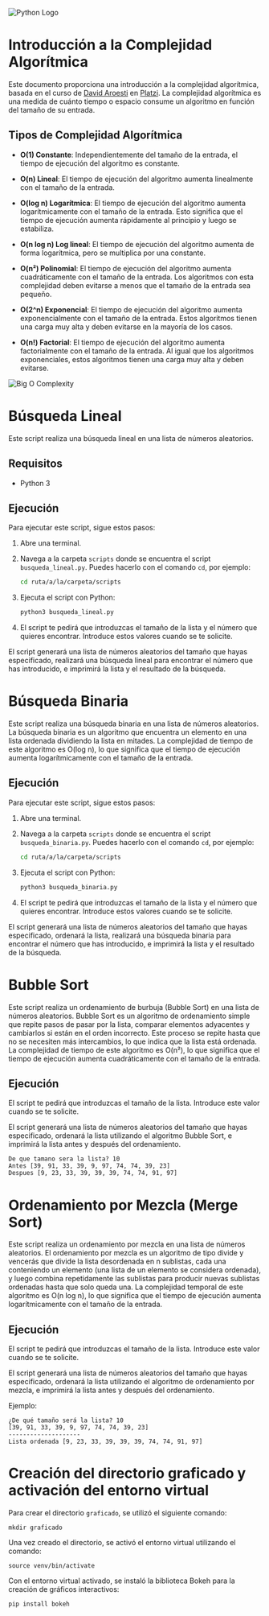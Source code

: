 ![Python Logo](./readme_img/python.png)

# Introducción a la Complejidad Algorítmica

Este documento proporciona una introducción a la complejidad algorítmica, basada en el curso de [David Aroesti](https://github.com/jdaroesti) en [Platzi](https://platzi.com). La complejidad algorítmica es una medida de cuánto tiempo o espacio consume un algoritmo en función del tamaño de su entrada.

## Tipos de Complejidad Algorítmica

- **O(1) Constante**: Independientemente del tamaño de la entrada, el tiempo de ejecución del algoritmo es constante.

- **O(n) Lineal**: El tiempo de ejecución del algoritmo aumenta linealmente con el tamaño de la entrada.

- **O(log n) Logarítmica**: El tiempo de ejecución del algoritmo aumenta logarítmicamente con el tamaño de la entrada. Esto significa que el tiempo de ejecución aumenta rápidamente al principio y luego se estabiliza.

- **O(n log n) Log lineal**: El tiempo de ejecución del algoritmo aumenta de forma logarítmica, pero se multiplica por una constante.

- **O(n²) Polinomial**: El tiempo de ejecución del algoritmo aumenta cuadráticamente con el tamaño de la entrada. Los algoritmos con esta complejidad deben evitarse a menos que el tamaño de la entrada sea pequeño.

- **O(2^n) Exponencial**: El tiempo de ejecución del algoritmo aumenta exponencialmente con el tamaño de la entrada. Estos algoritmos tienen una carga muy alta y deben evitarse en la mayoría de los casos.

- **O(n!) Factorial**: El tiempo de ejecución del algoritmo aumenta factorialmente con el tamaño de la entrada. Al igual que los algoritmos exponenciales, estos algoritmos tienen una carga muy alta y deben evitarse.

![Big O Complexity](./readme_img/big_o.jpg)

# Búsqueda Lineal

Este script realiza una búsqueda lineal en una lista de números aleatorios.

## Requisitos

- Python 3

## Ejecución

Para ejecutar este script, sigue estos pasos:

1. Abre una terminal.

2. Navega a la carpeta `scripts` donde se encuentra el script `busqueda_lineal.py`. Puedes hacerlo con el comando `cd`, por ejemplo:

    ```bash
    cd ruta/a/la/carpeta/scripts
    ```

3. Ejecuta el script con Python:

    ```bash
    python3 busqueda_lineal.py
    ```

4. El script te pedirá que introduzcas el tamaño de la lista y el número que quieres encontrar. Introduce estos valores cuando se te solicite.

El script generará una lista de números aleatorios del tamaño que hayas especificado, realizará una búsqueda lineal para encontrar el número que has introducido, e imprimirá la lista y el resultado de la búsqueda.

 # Búsqueda Binaria

Este script realiza una búsqueda binaria en una lista de números aleatorios. La búsqueda binaria es un algoritmo que encuentra un elemento en una lista ordenada dividiendo la lista en mitades. La complejidad de tiempo de este algoritmo es O(log n), lo que significa que el tiempo de ejecución aumenta logarítmicamente con el tamaño de la entrada.



## Ejecución

Para ejecutar este script, sigue estos pasos:

1. Abre una terminal.

2. Navega a la carpeta `scripts` donde se encuentra el script `busqueda_binaria.py`. Puedes hacerlo con el comando `cd`, por ejemplo:

    ```bash
    cd ruta/a/la/carpeta/scripts
    ```

3. Ejecuta el script con Python:

    ```bash
    python3 busqueda_binaria.py
    ```

4. El script te pedirá que introduzcas el tamaño de la lista y el número que quieres encontrar. Introduce estos valores cuando se te solicite.

El script generará una lista de números aleatorios del tamaño que hayas especificado, ordenará la lista, realizará una búsqueda binaria para encontrar el número que has introducido, e imprimirá la lista y el resultado de la búsqueda.

# Bubble Sort

Este script realiza un ordenamiento de burbuja (Bubble Sort) en una lista de números aleatorios. Bubble Sort es un algoritmo de ordenamiento simple que repite pasos de pasar por la lista, comparar elementos adyacentes y cambiarlos si están en el orden incorrecto. Este proceso se repite hasta que no se necesiten más intercambios, lo que indica que la lista está ordenada. La complejidad de tiempo de este algoritmo es O(n²), lo que significa que el tiempo de ejecución aumenta cuadráticamente con el tamaño de la entrada.

## Ejecución

El script te pedirá que introduzcas el tamaño de la lista. Introduce este valor cuando se te solicite.

El script generará una lista de números aleatorios del tamaño que hayas especificado, ordenará la lista utilizando el algoritmo Bubble Sort, e imprimirá la lista antes y después del ordenamiento.

    De que tamano sera la lista? 10
    Antes [39, 91, 33, 39, 9, 97, 74, 74, 39, 23]
    Despues [9, 23, 33, 39, 39, 39, 74, 74, 91, 97]

# Ordenamiento por Mezcla (Merge Sort)

Este script realiza un ordenamiento por mezcla en una lista de números aleatorios. El ordenamiento por mezcla es un algoritmo de tipo divide y vencerás que divide la lista desordenada en n sublistas, cada una conteniendo un elemento (una lista de un elemento se considera ordenada), y luego combina repetidamente las sublistas para producir nuevas sublistas ordenadas hasta que solo queda una. La complejidad temporal de este algoritmo es O(n log n), lo que significa que el tiempo de ejecución aumenta logarítmicamente con el tamaño de la entrada.

## Ejecución

El script te pedirá que introduzcas el tamaño de la lista. Introduce este valor cuando se te solicite.

El script generará una lista de números aleatorios del tamaño que hayas especificado, ordenará la lista utilizando el algoritmo de ordenamiento por mezcla, e imprimirá la lista antes y después del ordenamiento.

Ejemplo:

    ¿De qué tamaño será la lista? 10
    [39, 91, 33, 39, 9, 97, 74, 74, 39, 23]
    --------------------
    Lista ordenada [9, 23, 33, 39, 39, 39, 74, 74, 91, 97]

# Creación del directorio graficado y activación del entorno virtual

Para crear el directorio `graficado`, se utilizó el siguiente comando:

    mkdir graficado

Una vez creado el directorio, se activó el entorno virtual utilizando el comando:

    source venv/bin/activate

Con el entorno virtual activado, se instaló la biblioteca Bokeh para la creación de gráficos interactivos:
    
    pip install bokeh